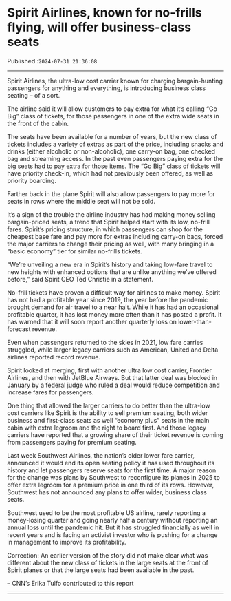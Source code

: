 # Spirit Airlines, known for no-frills flying, will offer business-class seats

Published :`2024-07-31 21:36:08`

---

Spirit Airlines, the ultra-low cost carrier known for charging bargain-hunting passengers for anything and everything, is introducing business class seating – of a sort.

The airline said it will allow customers to pay extra for what it’s calling “Go Big” class of tickets, for those passengers in one of the extra wide seats in the front of the cabin.

The seats have been available for a number of years, but the new class of tickets includes a variety of extras as part of the price, including snacks and drinks (either alcoholic or non-alcoholic), one carry-on bag, one checked bag and streaming access. In the past even passengers paying extra for the big seats had to pay extra for those items. The “Go Big” class of tickets will have priority check-in, which had not previously been offered, as well as priority boarding.

Farther back in the plane Spirit will also allow passengers to pay more for seats in rows where the middle seat will not be sold.

It’s a sign of the trouble the airline industry has had making money selling bargain-priced seats, a trend that Spirit helped start with its low, no-frill fares. Spirit’s pricing structure, in which passengers can shop for the cheapest base fare and pay more for extras including carry-on bags, forced the major carriers to change their pricing as well, with many bringing in a “basic economy” tier for similar no-frills tickets.

“We’re unveiling a new era in Spirit’s history and taking low-fare travel to new heights with enhanced options that are unlike anything we’ve offered before,” said Spirit CEO Ted Christie in a statement.

No-frill tickets have proven a difficult way for airlines to make money. Spirit has not had a profitable year since 2019, the year before the pandemic brought demand for air travel to a near halt. While it has had an occasional profitable quarter, it has lost money more often than it has posted a profit. It has warned that it will soon report another quarterly loss on lower-than-forecast revenue.

Even when passengers returned to the skies in 2021, low fare carries struggled, while larger legacy carriers such as American, United and Delta airlines reported record revenue.

Spirit looked at merging, first with another ultra low cost carrier, Frontier Airlines, and then with JetBlue Airways. But that latter deal was blocked in January by a federal judge who ruled a deal would reduce competition and increase fares for passengers.

One thing that allowed the larger carriers to do better than the ultra-low cost carriers like Spirit is the ability to sell premium seating, both wider business and first-class seats as well “economy plus” seats in the main cabin with extra legroom and the right to board first. And those legacy carriers have reported that a growing share of their ticket revenue is coming from passengers paying for premium seating.

Last week Southwest Airlines, the nation’s older lower fare carrier, announced it would end its open seating policy it has used throughout its history and let passengers reserve seats for the first time. A major reason for the change was plans by Southwest to reconfigure its planes in 2025 to offer extra legroom for a premium price in one third of its rows. However, Southwest has not announced any plans to offer wider, business class seats.

Southwest used to be the most profitable US airline, rarely reporting a money-losing quarter and going nearly half a century without reporting an annual loss until the pandemic hit. But it has struggled financially as well in recent years and is facing an activist investor who is pushing for a change in management to improve its profitability.

Correction: An earlier version of the story did not make clear what was different about the new class of tickets in the large seats at the front of Spirit planes or that the large seats had been available in the past.

– CNN’s Erika Tulfo contributed to this report

---

